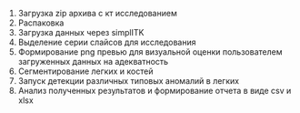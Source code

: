 1. Загрузка zip архива с кт исследованием
2. Распаковка
3. Загрузка данных через simplITK
4. Выделение серии слайсов для исследования
5. Формирование png превью для визуальной оценки пользователем загруженных данных на адекватность
6. Сегментирование легких и костей
7. Запуск детекции различных типовых аномалий в легких
8. Анализ полученных результатов и формирование отчета в виде csv и xlsx